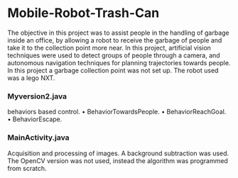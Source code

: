 # Mobile-Robot-Trash-Can

The objective in this project was to assist people in the handling of garbage inside an office, by allowing a robot to receive the garbage of people and take it to the collection point more near. In this project, artificial vision techniques were used to detect groups of people through a camera, and autonomous navigation techniques for planning trajectories towards people. In this project a garbage collection point was not set up. The robot used was a lego NXT.

### Myversion2.java
behaviors based control.
• BehaviorTowardsPeople.
• BehaviorReachGoal.
• BehaviorEscape.

### MainActivity.java
Acquisition and processing of images.
A background subtraction was used. The OpenCV version was not used, instead the algorithm was programmed from scratch.


